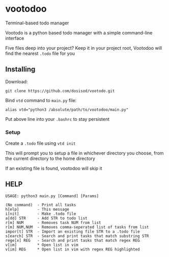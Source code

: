 # vootodoo

Terminal-based todo manager

Vootodo is a python based todo manager with a simple command-line interface

Five files deep into your project? Keep it in your project root, Vootodoo will find the nearest `.todo` file for you

## Installing

Download:

`git clone https://github.com/dosisod/vootodo.git`

Bind `vtd` command to `main.py` file:

`alias vtd="python3 /absolute/path/to/vootodoo/main.py"`

Put above line into your `.bashrc` to stay persistent

### Setup

Create a `.todo` file using `vtd init`

This will prompt you to setup a file in whichever directory you choose, from the current directory to the home directory

If an existing file is found, vootodoo will skip it

## HELP

```
USAGE: python3 main.py [Command] [Params]

(No command)  - Print all tasks
h[elp]        - This message
i[nit]        - Make .todo file
a[dd] STR     - Add STR to todo list
r[m] NUM      - Removes task NUM from list
r[m] NUM,NUM  - Removes comma-seperated list of tasks from list
impor[t] STR  - Import an existing file STR to a .todo file
s[earch] STR  - Search and print tasks that match substring STR
rege[x] REG   - Search and print tasks that match regex REG
v[im]         * Open list in vim
v[im] REG     * Open list in vim with regex REG highlighted
```
